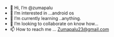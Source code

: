 - 👋 Hi, I’m @zumapalu
- 👀 I’m interested in ...android os
- 🌱 I’m currently learning ..anything.
- 💞️ I’m looking to collaborate on know how...
- 📫 How to reach me ...
Zumapalu23@gmail.com
<!---
zumapalu/zumapalu is a ✨ special ✨ repository because its `README.md` (this file) appears on your GitHub profile.
You can click the Preview link to take a look at your changes.
--->
